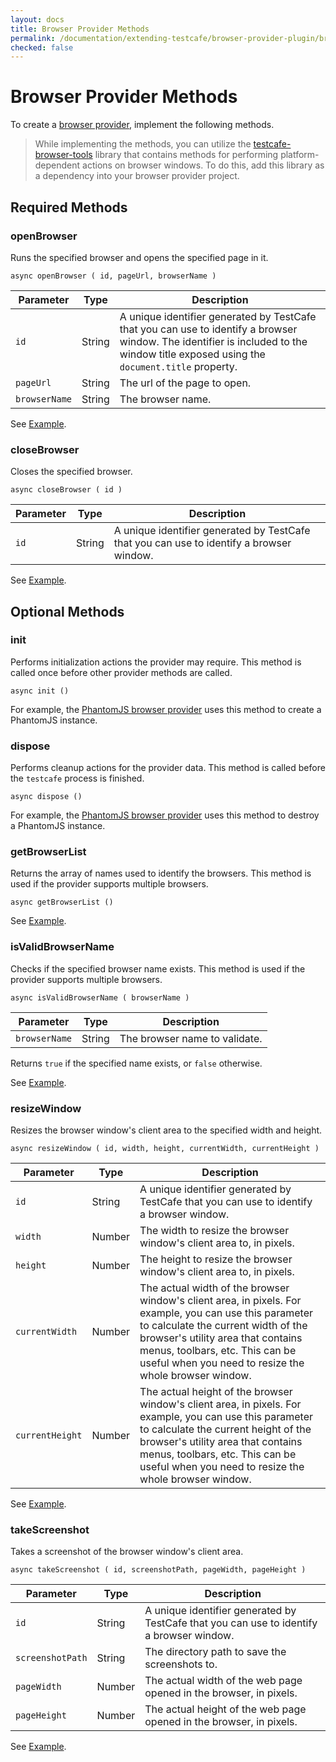 ```yaml
---
layout: docs
title: Browser Provider Methods
permalink: /documentation/extending-testcafe/browser-provider-plugin/browser-provider-methods.html
checked: false
---
```

# Browser Provider Methods

To create a [browser provider](index.md#implementing-the-browser-provider), implement the following methods.

> While implementing the methods, you can utilize the [testcafe-browser-tools](https://github.com/DevExpress/testcafe-browser-tools) library that contains methods for performing platform-dependent actions on browser windows. To do this, add this library as a dependency into your browser provider project.

## Required Methods

### openBrowser

Runs the specified browser and opens the specified page in it.

```text
async openBrowser ( id, pageUrl, browserName )
```

Parameter     | Type   | Description
------------- | ------ | ----------------------------------------------------------------------------------------------------------------
`id`          | String | A unique identifier generated by TestCafe that you can use to identify a browser window. The identifier is included to the window title exposed using the `document.title` property.
`pageUrl`     | String | The url of the page to open.
`browserName` | String | The browser name.

See [Example](index.md#example).

### closeBrowser

Closes the specified browser.

```text
async closeBrowser ( id )
```

Parameter   | Type   | Description
----------- | ------ | ---------------------------------------------------------------------------------------------------------------
`id`        | String | A unique identifier generated by TestCafe that you can use to identify a browser window.

See [Example](index.md#example).

## Optional Methods

### init

Performs initialization actions the provider may require. This method is called once before other provider methods are called.

```text
async init ()
```

For example, the [PhantomJS browser provider](https://github.com/DevExpress/testcafe-browser-provider-phantomjs) uses this method to create a PhantomJS instance.

### dispose

Performs cleanup actions for the provider data. This method is called before the `testcafe` process is finished.

```text
async dispose ()
```

For example, the [PhantomJS browser provider](https://github.com/DevExpress/testcafe-browser-provider-phantomjs) uses this method to destroy a PhantomJS instance.

### getBrowserList

Returns the array of names used to identify the browsers. This method is used if the provider supports multiple browsers.

```text
async getBrowserList ()
```

See [Example](index.md#example).

### isValidBrowserName

Checks if the specified browser name exists. This method is used if the provider supports multiple browsers.

```text
async isValidBrowserName ( browserName )
```

Parameter     | Type   | Description
------------- | ------ | -------------------------------
`browserName` | String | The browser name to validate.

Returns `true` if the specified name exists, or `false` otherwise.

See [Example](index.md#example).

### resizeWindow

Resizes the browser window's client area to the specified width and height.

```text
async resizeWindow ( id, width, height, currentWidth, currentHeight )
```

Parameter   | Type    | Description
----------- | ------- | ----------------------------------------------------------------------------------------------------------------
`id`        | String  | A unique identifier generated by TestCafe that you can use to identify a browser window.
`width`     | Number  | The width to resize the browser window's client area to, in pixels.
`height`    | Number  | The height to resize the browser window's client area to, in pixels.
`currentWidth`   | Number | The actual width of the browser window's client area, in pixels. For example, you can use this parameter to calculate the current width of the browser's utility area that contains menus, toolbars, etc. This can be useful when you need to resize the whole browser window.
`currentHeight`  | Number | The actual height of the browser window's client area, in pixels. For example, you can use this parameter to calculate the current height of the browser's utility area that contains menus, toolbars, etc. This can be useful when you need to resize the whole browser window.

See [Example](index.md#example).

### takeScreenshot

Takes a screenshot of the browser window's client area.

```text
async takeScreenshot ( id, screenshotPath, pageWidth, pageHeight )
```

Parameter        | Type   | Description
---------------- | ------ | -------------------------------------------------------------------------------------------------------------
`id`             | String | A unique identifier generated by TestCafe that you can use to identify a browser window.
`screenshotPath` | String | The directory path to save the screenshots to.
`pageWidth`   | Number | The actual width of the web page opened in the browser, in pixels.
`pageHeight`  | Number | The actual height of the web page opened in the browser, in pixels.

See [Example](index.md#example).